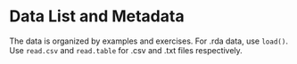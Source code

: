 # Data List and Metadata

The data is organized by examples and exercises.  For .rda data, use `load()`.  Use `read.csv` and `read.table` for .csv and .txt files respectively.


